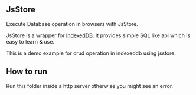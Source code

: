  ## JsStore 

Execute Database operation in browsers with JsStore.

JsStore is a wrapper for [IndexedDB](https://developer.mozilla.org/en-US/docs/Web/API/IndexedDB_API). It provides simple SQL like api which is easy to learn & use.

This is a demo example for crud operation in indexeddb using jsstore. 

## How to run

Run this folder inside a http server otherwise you might see an error.
